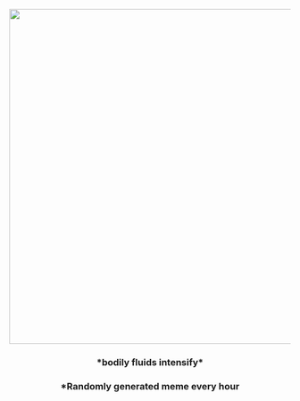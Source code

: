 <p align="center">
        <img src="https://i.redd.it/kgenho7vyd691.jpg" width="600" height="600">
        </p>
        <h3 align="center">*bodily fluids intensify*</h3>
        <h3 align="center">*Randomly generated meme every hour</h3>
    